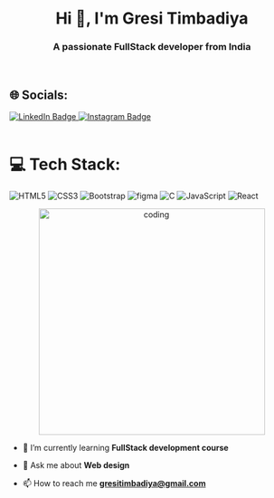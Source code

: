 <h1 align="center">Hi 👋, I'm Gresi Timbadiya</h1>
<h3 align="center">A passionate FullStack developer from India</h3><br>

## 🌐 Socials:
  <a href="https://www.linkedin.com/in/gresi-timbadiya-1555b5320/">
    <img src="https://img.shields.io/badge/LinkedIn-blue?style=for-the-badge&logo=linkedin&logoColor=white" alt="LinkedIn Badge"/>
  </a> 
<a href="https://www.instagram.com/gresi_timbadiya777/">
    <img src="https://img.shields.io/badge/Instagram-E4405F?style=for-the-badge&logo=instagram&logoColor=white" alt="Instagram Badge"/>
  </a><br><br>

  # 💻 Tech Stack:
   ![HTML5](https://img.shields.io/badge/html5-%23E34F26.svg?style=plastic&logo=html5&logoColor=white)
   ![CSS3](https://img.shields.io/badge/css3-%231572B6.svg?style=plastic&logo=css3&logoColor=white)
   ![Bootstrap](https://img.shields.io/badge/bootstrap-%238511FA.svg?style=plastic&logo=bootstrap&logoColor=white)
   ![figma](https://img.shields.io/badge/figma-%23F24E1E.svg?style=plastic&logo=figma&logoColor=white)
   ![C](https://img.shields.io/badge/c-%2300599C.svg?style=plastic&logo=c&logoColor=white)
   ![JavaScript](https://img.shields.io/badge/Javascript-F7DF1E?style=plastic&logo=javascript&logoColor=black)
   ![React](https://img.shields.io/badge/React-FF0000?style=plastic&logo=react&logoColor=blue)
    <br>
<p align="center">
   <img alt="coding" width="400"
        src="https://user-images.githubusercontent.com/74038190/264141683-8aa99f6c-267d-4977-9cd3-1a4c11675863.gif">
</p>
  
- 🌱 I’m currently learning **FullStack development course**

- 💬 Ask me about **Web design**

- 📫 How to reach me **gresitimbadiya@gmail.com**
<br>
